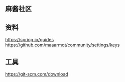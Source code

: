 ## 麻酱社区

## 资料
https://spring.io/guides
https://github.com/maaarmot/community/settings/keys

## 工具
https://git-scm.com/download